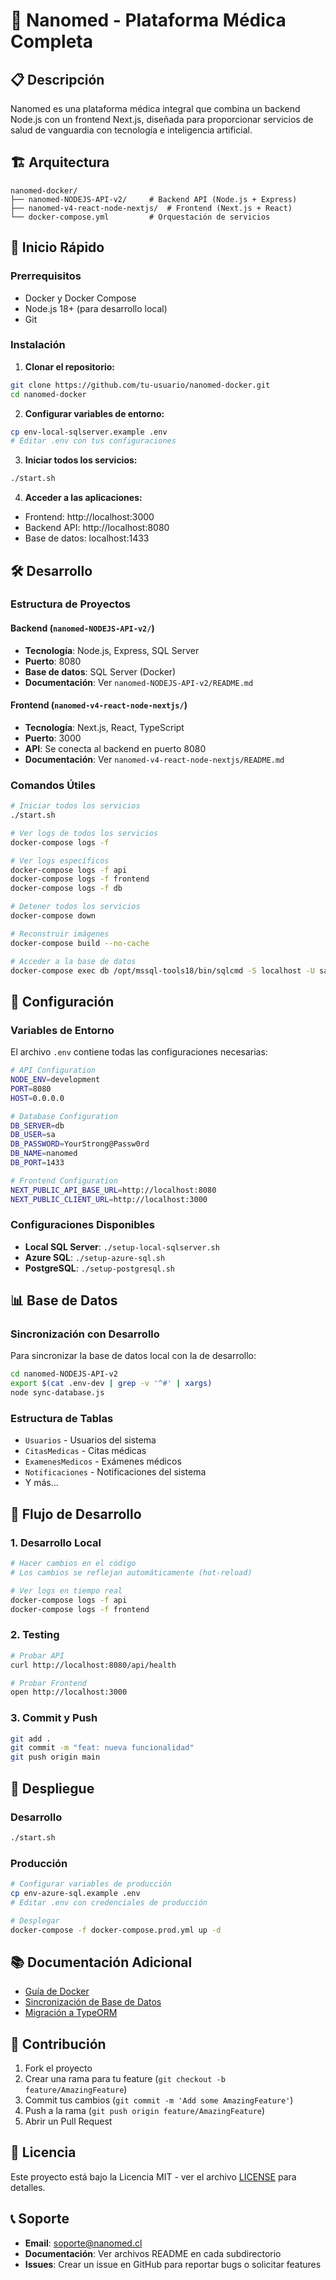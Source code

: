 # 🏥 Nanomed - Plataforma Médica Completa

## 📋 Descripción

Nanomed es una plataforma médica integral que combina un backend Node.js con un frontend Next.js, diseñada para proporcionar servicios de salud de vanguardia con tecnología e inteligencia artificial.

## 🏗️ Arquitectura

```
nanomed-docker/
├── nanomed-NODEJS-API-v2/     # Backend API (Node.js + Express)
├── nanomed-v4-react-node-nextjs/  # Frontend (Next.js + React)
└── docker-compose.yml         # Orquestación de servicios
```

## 🚀 Inicio Rápido

### Prerrequisitos
- Docker y Docker Compose
- Node.js 18+ (para desarrollo local)
- Git

### Instalación

1. **Clonar el repositorio:**
```bash
git clone https://github.com/tu-usuario/nanomed-docker.git
cd nanomed-docker
```

2. **Configurar variables de entorno:**
```bash
cp env-local-sqlserver.example .env
# Editar .env con tus configuraciones
```

3. **Iniciar todos los servicios:**
```bash
./start.sh
```

4. **Acceder a las aplicaciones:**
- Frontend: http://localhost:3000
- Backend API: http://localhost:8080
- Base de datos: localhost:1433

## 🛠️ Desarrollo

### Estructura de Proyectos

#### Backend (`nanomed-NODEJS-API-v2/`)
- **Tecnología**: Node.js, Express, SQL Server
- **Puerto**: 8080
- **Base de datos**: SQL Server (Docker)
- **Documentación**: Ver `nanomed-NODEJS-API-v2/README.md`

#### Frontend (`nanomed-v4-react-node-nextjs/`)
- **Tecnología**: Next.js, React, TypeScript
- **Puerto**: 3000
- **API**: Se conecta al backend en puerto 8080
- **Documentación**: Ver `nanomed-v4-react-node-nextjs/README.md`

### Comandos Útiles

```bash
# Iniciar todos los servicios
./start.sh

# Ver logs de todos los servicios
docker-compose logs -f

# Ver logs específicos
docker-compose logs -f api
docker-compose logs -f frontend
docker-compose logs -f db

# Detener todos los servicios
docker-compose down

# Reconstruir imágenes
docker-compose build --no-cache

# Acceder a la base de datos
docker-compose exec db /opt/mssql-tools18/bin/sqlcmd -S localhost -U sa -P "YourStrong@Passw0rd" -C -d nanomed
```

## 🔧 Configuración

### Variables de Entorno

El archivo `.env` contiene todas las configuraciones necesarias:

```bash
# API Configuration
NODE_ENV=development
PORT=8080
HOST=0.0.0.0

# Database Configuration
DB_SERVER=db
DB_USER=sa
DB_PASSWORD=YourStrong@Passw0rd
DB_NAME=nanomed
DB_PORT=1433

# Frontend Configuration
NEXT_PUBLIC_API_BASE_URL=http://localhost:8080
NEXT_PUBLIC_CLIENT_URL=http://localhost:3000
```

### Configuraciones Disponibles

- **Local SQL Server**: `./setup-local-sqlserver.sh`
- **Azure SQL**: `./setup-azure-sql.sh`
- **PostgreSQL**: `./setup-postgresql.sh`

## 📊 Base de Datos

### Sincronización con Desarrollo

Para sincronizar la base de datos local con la de desarrollo:

```bash
cd nanomed-NODEJS-API-v2
export $(cat .env-dev | grep -v '^#' | xargs)
node sync-database.js
```

### Estructura de Tablas

- `Usuarios` - Usuarios del sistema
- `CitasMedicas` - Citas médicas
- `ExamenesMedicos` - Exámenes médicos
- `Notificaciones` - Notificaciones del sistema
- Y más...

## 🔄 Flujo de Desarrollo

### 1. Desarrollo Local
```bash
# Hacer cambios en el código
# Los cambios se reflejan automáticamente (hot-reload)

# Ver logs en tiempo real
docker-compose logs -f api
docker-compose logs -f frontend
```

### 2. Testing
```bash
# Probar API
curl http://localhost:8080/api/health

# Probar Frontend
open http://localhost:3000
```

### 3. Commit y Push
```bash
git add .
git commit -m "feat: nueva funcionalidad"
git push origin main
```

## 🚀 Despliegue

### Desarrollo
```bash
./start.sh
```

### Producción
```bash
# Configurar variables de producción
cp env-azure-sql.example .env
# Editar .env con credenciales de producción

# Desplegar
docker-compose -f docker-compose.prod.yml up -d
```

## 📚 Documentación Adicional

- [Guía de Docker](README-Docker.md)
- [Sincronización de Base de Datos](nanomed-NODEJS-API-v2/SYNC_DATABASE.md)
- [Migración a TypeORM](nanomed-NODEJS-API-v2/MIGRATION_TO_TYPEORM.md)

## 🤝 Contribución

1. Fork el proyecto
2. Crear una rama para tu feature (`git checkout -b feature/AmazingFeature`)
3. Commit tus cambios (`git commit -m 'Add some AmazingFeature'`)
4. Push a la rama (`git push origin feature/AmazingFeature`)
5. Abrir un Pull Request

## 📄 Licencia

Este proyecto está bajo la Licencia MIT - ver el archivo [LICENSE](LICENSE) para detalles.

## 📞 Soporte

- **Email**: soporte@nanomed.cl
- **Documentación**: Ver archivos README en cada subdirectorio
- **Issues**: Crear un issue en GitHub para reportar bugs o solicitar features
